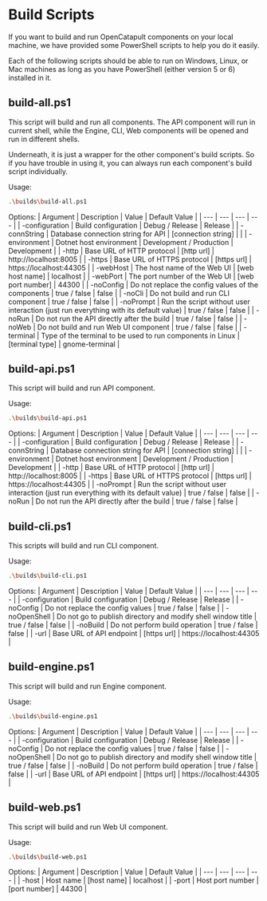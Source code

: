 # Build Scripts

If you want to build and run OpenCatapult components on your local machine, we have provided some PowerShell scripts to help you do it easily.

Each of the following scripts should be able to run on Windows, Linux, or Mac machines as long as you have PowerShell (either version 5 or 6) installed in it.

## build-all.ps1

This script will build and run all components. The API component will run in current shell, while the Engine, CLI, Web components will be opened and run in different shells.

Underneath, it is just a wrapper for the other component's build scripts. So if you have trouble in using it, you can always run each component's build script individually.

Usage:
```sh
.\builds\build-all.ps1
```

Options:
| Argument | Description | Value | Default Value |
| --- | --- | --- | --- |
| -configuration | Build configuration | Debug / Release | Release |
| -connString | Database connection string for API | [connection string] | |
| -environment | Dotnet host environment | Development / Production | Development |
| -http | Base URL of HTTP protocol | [http url] | http://localhost:8005 |
| -https | Base URL of HTTPS protocol | [https url] | https://localhost:44305 |
| -webHost | The host name of the Web UI | [web host name] | localhost |
| -webPort | The port number of the Web UI | [web port number] | 44300 |
| -noConfig | Do not replace the config values of the components | true / false | false |
| -noCli | Do not build and run CLI component | true / false | false |
| -noPrompt | Run the script without user interaction (just run everything with its default value) | true / false | false |
| -noRun | Do not run the API directly after the build | true / false | false |
| -noWeb | Do not build and run Web UI component | true / false | false |
| -terminal | Type of the terminal to be used to run components in Linux | [terminal type] | gnome-terminal |

## build-api.ps1

This script will build and run API component.

Usage:
```sh
.\builds\build-api.ps1
```

Options:
| Argument | Description | Value | Default Value |
| --- | --- | --- | --- |
| -configuration | Build configuration | Debug / Release | Release |
| -connString | Database connection string for API | [connection string] | |
| -environment | Dotnet host environment | Development / Production | Development |
| -http | Base URL of HTTP protocol | [http url] | http://localhost:8005 |
| -https | Base URL of HTTPS protocol | [https url] | https://localhost:44305 |
| -noPrompt | Run the script without user interaction (just run everything with its default value) | true / false | false |
| -noRun | Do not run the API directly after the build | true / false | false |

## build-cli.ps1

This scripts will build and run CLI component.

Usage:
```sh
.\builds\build-cli.ps1
```

Options:
| Argument | Description | Value | Default Value |
| --- | --- | --- | --- |
| -configuration | Build configuration | Debug / Release | Release |
| -noConfig | Do not replace the config values | true / false | false |
| -noOpenShell | Do not go to publish directory and modify shell window title | true / false | false |
| -noBuild | Do not perform build operation | true / false | false |
| -url | Base URL of API endpoint | [https url] | https://localhost:44305 |

## build-engine.ps1

This script will build and run Engine component.

Usage:
```sh
.\builds\build-engine.ps1
```

Options:
| Argument | Description | Value | Default Value |
| --- | --- | --- | --- |
| -configuration | Build configuration | Debug / Release | Release |
| -noConfig | Do not replace the config values | true / false | false |
| -noOpenShell | Do not go to publish directory and modify shell window title | true / false | false |
| -noBuild | Do not perform build operation | true / false | false |
| -url | Base URL of API endpoint | [https url] | https://localhost:44305 |

## build-web.ps1

This script will build and run Web UI component.

Usage:
```sh
.\builds\build-web.ps1
```

Options:
| Argument | Description | Value | Default Value |
| --- | --- | --- | --- |
| -host | Host name | [host name] | localhost |
| -port | Host port number | [port number] | 44300 |